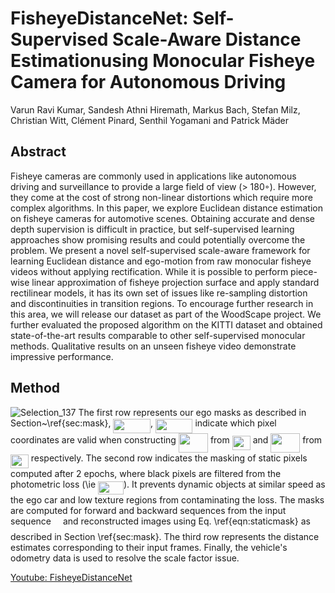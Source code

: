 # FisheyeDistanceNet: Self-Supervised Scale-Aware Distance Estimationusing Monocular Fisheye Camera for Autonomous Driving

Varun Ravi Kumar, Sandesh Athni Hiremath, Markus Bach, Stefan Milz,
Christian Witt, Clément Pinard, Senthil Yogamani and Patrick Mäder

## Abstract
 Fisheye cameras are commonly used in applications like autonomous driving and surveillance to provide a
large field of view (> 180◦). However, they come at the cost of strong non-linear distortions which require more complex
algorithms. In this paper, we explore Euclidean distance estimation on fisheye cameras for automotive scenes. Obtaining
accurate and dense depth supervision is difficult in practice, but self-supervised learning approaches show promising results
and could potentially overcome the problem. We present a novel self-supervised scale-aware framework for learning Euclidean
distance and ego-motion from raw monocular fisheye videos without applying rectification. While it is possible to perform
piece-wise linear approximation of fisheye projection surface and apply standard rectilinear models, it has its own set of issues like re-sampling distortion and discontinuities in transition regions. To encourage further research in this area, we will release our dataset as part of the WoodScape project. We further evaluated the proposed algorithm on the KITTI
dataset and obtained state-of-the-art results comparable to other self-supervised monocular methods. Qualitative results on
an unseen fisheye video demonstrate impressive performance.

## Method
![Selection_137](https://user-images.githubusercontent.com/21110541/76306079-928d4580-62c6-11ea-8c3d-ff74cfb68db9.png)
The first row represents our ego masks as described in Section~\ref{sec:mask}, <img src="https://rawgit.com/rvarun7777/FisheyeDistanceNet/master/svgs/37c38070df3426163447c76d233d0215.svg?invert_in_darkmode" align=middle width=59.604105pt height=22.46574pt/>, <img src="https://rawgit.com/rvarun7777/FisheyeDistanceNet/master/svgs/e3677cb6bb8960d818e0b9e9890e7711.svg?invert_in_darkmode" align=middle width=59.42145000000001pt height=22.46574pt/> indicate which pixel coordinates are valid when constructing <img src="https://rawgit.com/rvarun7777/FisheyeDistanceNet/master/svgs/965ad5bb9b3aed20e6c528948c7e3749.svg?invert_in_darkmode" align=middle width=47.08935pt height=31.14176999999998pt/> from <img src="https://rawgit.com/rvarun7777/FisheyeDistanceNet/master/svgs/278db88976f9ee7348b4fa6384f5364a.svg?invert_in_darkmode" align=middle width=29.018550000000005pt height=22.46574pt/> and <img src="https://rawgit.com/rvarun7777/FisheyeDistanceNet/master/svgs/eb31eb64abeba5e8c8397cd44e56b2bf.svg?invert_in_darkmode" align=middle width=46.906695pt height=31.14176999999998pt/> from <img src="https://rawgit.com/rvarun7777/FisheyeDistanceNet/master/svgs/1fa090c919706a5742f79edaca8bdb26.svg?invert_in_darkmode" align=middle width=28.835895pt height=22.46574pt/> respectively. The second row indicates the masking of static pixels computed after 2 epochs, where black pixels are filtered from the photometric loss (\ie <img src="https://rawgit.com/rvarun7777/FisheyeDistanceNet/master/svgs/61ea779bfc8b3d237aad81b6c425be84.svg?invert_in_darkmode" align=middle width=40.958775pt height=21.18732pt/>). It prevents dynamic objects at similar speed as the ego car and low texture regions from contaminating the loss. The masks are computed for forward and backward sequences from the input sequence <img src="https://rawgit.com/rvarun7777/FisheyeDistanceNet/master/svgs/e257acd1ccbe7fcb654708f1a866bfe9.svg?invert_in_darkmode" align=middle width=11.027445000000004pt height=22.46574pt/> and reconstructed images using Eq. \ref{eqn:staticmask} as described in Section \ref{sec:mask}. The third row represents the distance estimates corresponding to their input frames. Finally, the vehicle's odometry data is used to resolve the scale factor issue.

[Youtube: FisheyeDistanceNet](https://www.youtube.com/watch?v=Sgq1WzoOmXg)
